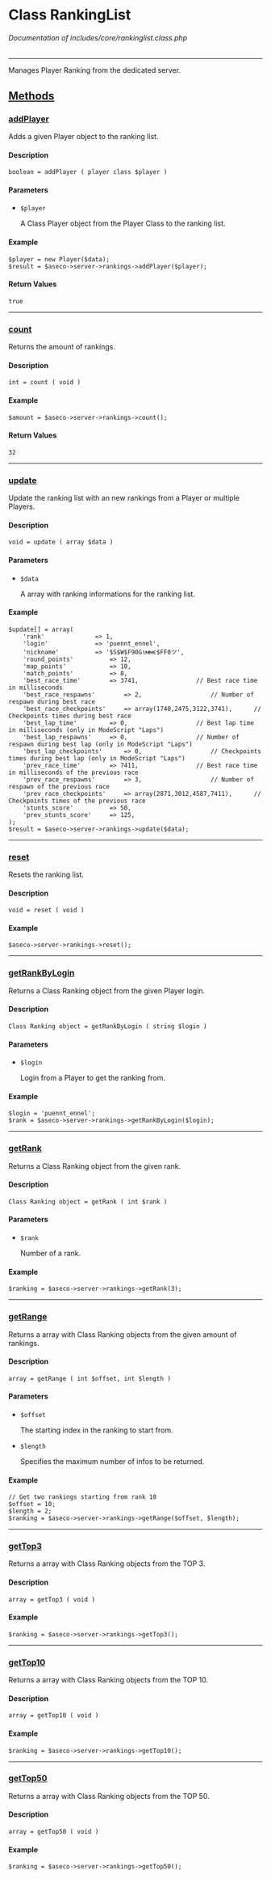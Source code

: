 # Class RankingList
###### Documentation of includes/core/rankinglist.class.php


***


Manages Player Ranking from the dedicated server.



## [Methods](_#Methods)


### [addPlayer](_#addPlayer)
Adds a given Player object to the ranking list.

#### Description
	boolean = addPlayer ( player class $player )


#### Parameters
*	`$player`

	A Class Player object from the Player Class to the ranking list.


#### Example
	$player = new Player($data);
	$result = $aseco->server->rankings->addPlayer($player);


#### Return Values
	true



***



### [count](_#count)
Returns the amount of rankings.


#### Description
	int = count ( void )


#### Example
	$amount = $aseco->server->rankings->count();


#### Return Values
	32



***



### [update](_#update)
Update the ranking list with an new rankings from a Player or multiple Players.


#### Description
	void = update ( array $data )


#### Parameters
*	`$data`

	A array with ranking informations for the ranking list.


#### Example
	$update[] = array(
		'rank'				=> 1,
		'login'				=> 'puennt_ennel',
		'nickname'			=> '$S$W$F90Gιммє$FF0ツ',
		'round_points'			=> 12,
		'map_points'			=> 10,
		'match_points'			=> 8,
		'best_race_time'		=> 3741,				// Best race time in milliseconds
		'best_race_respawns'		=> 2,					// Number of respawn during best race
		'best_race_checkpoints'		=> array(1740,2475,3122,3741),		// Checkpoints times during best race
		'best_lap_time'			=> 0,					// Best lap time in milliseconds (only in ModeScript "Laps")
		'best_lap_respawns'		=> 0,					// Number of respawn during best lap (only in ModeScript "Laps")
		'best_lap_checkpoints'		=> 0,					// Checkpoints times during best lap (only in ModeScript "Laps")
		'prev_race_time'		=> 7411,				// Best race time in milliseconds of the previous race
		'prev_race_respawns'		=> 3,					// Number of respawn of the previous race
		'prev_race_checkpoints'		=> array(2871,3012,4587,7411),		// Checkpoints times of the previous race
		'stunts_score'			=> 50,
		'prev_stunts_score'		=> 125,
	);
	$result = $aseco->server->rankings->update($data);



***



### [reset](_#reset)
Resets the ranking list.


#### Description
	void = reset ( void )


#### Example
	$aseco->server->rankings->reset();



***



### [getRankByLogin](_#getRankByLogin)
Returns a Class Ranking object from the given Player login.


#### Description
	Class Ranking object = getRankByLogin ( string $login )


#### Parameters
*	`$login`

	Login from a Player to get the ranking from.


#### Example
	$login = 'puennt_ennel';
	$rank = $aseco->server->rankings->getRankByLogin($login);



***



### [getRank](_#getRank)
Returns a Class Ranking object from the given rank.


#### Description
	Class Ranking object = getRank ( int $rank )


#### Parameters
*	`$rank`

	Number of a rank.


#### Example
	$ranking = $aseco->server->rankings->getRank(3);



***



### [getRange](_#getRange)
Returns a array with Class Ranking objects from the given amount of rankings.


#### Description
	array = getRange ( int $offset, int $length )


#### Parameters
*	`$offset`

	The starting index in the ranking to start from.

*	`$length`

	Specifies the maximum number of infos to be returned.


#### Example
	// Get two rankings starting from rank 10
	$offset = 10;
	$length = 2;
	$ranking = $aseco->server->rankings->getRange($offset, $length);



***



### [getTop3](_#getTop3)
Returns a array with Class Ranking objects from the TOP 3.


#### Description
	array = getTop3 ( void )


#### Example
	$ranking = $aseco->server->rankings->getTop3();



***



### [getTop10](_#getTop10)
Returns a array with Class Ranking objects from the TOP 10.


#### Description
	array = getTop10 ( void )


#### Example
	$ranking = $aseco->server->rankings->getTop10();



***



### [getTop50](_#getTop50)
Returns a array with Class Ranking objects from the TOP 50.


#### Description
	array = getTop50 ( void )


#### Example
	$ranking = $aseco->server->rankings->getTop50();
